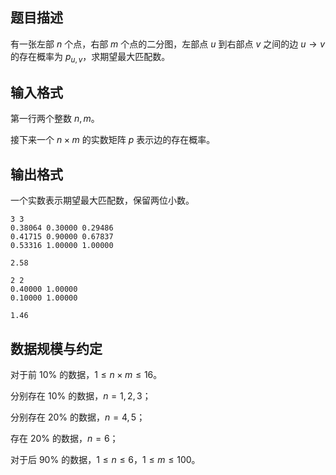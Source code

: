 ## 题目描述

有一张左部 $n$ 个点，右部 $m$ 个点的二分图，左部点 $u$ 到右部点 $v$ 之间的边 $u\to v$ 的存在概率为 $p_{u,v}$，求期望最大匹配数。


## 输入格式 

第一行两个整数 $n,m$。

接下来一个 $n\times m$ 的实数矩阵 $p$ 表示边的存在概率。

## 输出格式

一个实数表示期望最大匹配数，保留两位小数。

```input1
3 3
0.38064 0.30000 0.29486
0.41715 0.90000 0.67837
0.53316 1.00000 1.00000
```

```output1
2.58
```

```input2
2 2
0.40000 1.00000
0.10000 1.00000
```

```output2
1.46
```

## 数据规模与约定

对于前 $10\%$ 的数据，$1\leq n\times m\leq 16$。

分别存在 $10\%$ 的数据，$n=1,2,3$；

分别存在 $20\%$ 的数据，$n=4,5$；

存在 $20\%$ 的数据，$n=6$；

对于后 $90\%$ 的数据，$1\leq n\leq 6$，$1\leq m\leq 100$。


